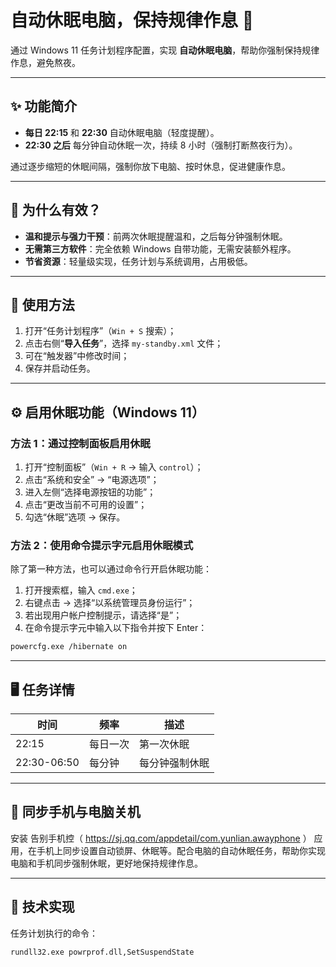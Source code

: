 # 自动休眠电脑，保持规律作息 🛌

通过 Windows 11 任务计划程序配置，实现 **自动休眠电脑**，帮助你强制保持规律作息，避免熬夜。

---

## ✨ 功能简介

- **每日 22:15** 和 **22:30** 自动休眠电脑（轻度提醒）。
- **22:30 之后** 每分钟自动休眠一次，持续 8 小时（强制打断熬夜行为）。

通过逐步缩短的休眠间隔，强制你放下电脑、按时休息，促进健康作息。

---

## 🧠 为什么有效？

- **温和提示与强力干预**：前两次休眠提醒温和，之后每分钟强制休眠。
- **无需第三方软件**：完全依赖 Windows 自带功能，无需安装额外程序。
- **节省资源**：轻量级实现，任务计划与系统调用，占用极低。

---

## 🔧 使用方法

1. 打开“任务计划程序”（`Win + S` 搜索）；
2. 点击右侧“**导入任务**”，选择 `my-standby.xml` 文件；
3. 可在“触发器”中修改时间；
4. 保存并启动任务。

---

## ⚙️ 启用休眠功能（Windows 11）

### 方法 1：通过控制面板启用休眠

1. 打开“控制面板”（`Win + R` → 输入 `control`）；
2. 点击“系统和安全” → “电源选项”；
3. 进入左侧“选择电源按钮的功能”；
4. 点击“更改当前不可用的设置”；
5. 勾选“休眠”选项 → 保存。

### 方法 2：使用命令提示字元启用休眠模式

除了第一种方法，也可以通过命令行开启休眠功能：

1. 打开搜索框，输入 `cmd.exe`；
2. 右键点击 → 选择“以系统管理员身份运行”；
3. 若出现用户帐户控制提示，请选择“是”；
4. 在命令提示字元中输入以下指令并按下 Enter：

```bash
powercfg.exe /hibernate on
```
---

## 🖥️ 任务详情

| 时间       | 频率       | 描述               |
|------------|------------|--------------------|
| 22:15      | 每日一次   | 第一次休眠         |
| 22:30-06:50| 每分钟     | 每分钟强制休眠     |

---
## 📱 同步手机与电脑关机
安装 告别手机控（ https://sj.qq.com/appdetail/com.yunlian.awayphone ） 应用，在手机上同步设置自动锁屏、休眠等。配合电脑的自动休眠任务，帮助你实现 电脑和手机同步强制休眠，更好地保持规律作息。

---
## 📄 技术实现

任务计划执行的命令：

```bat
rundll32.exe powrprof.dll,SetSuspendState
```
